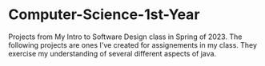 # Computer-Science-1st-Year
Projects from My Intro to Software Design class in Spring of 2023.
The following projects are ones I've created for assignements in my class.
They exercise my understanding of several different aspects of java.
